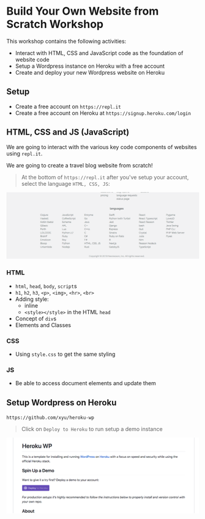 # Build Your Own Website from Scratch Workshop

This workshop contains the following activities:
* Interact with HTML, CSS and JavaScript code as the foundation of website code
* Setup a Wordpress instance on Heroku with a free account
* Create and deploy your new Wordpress website on Heroku

## Setup
* Create a free account on `https://repl.it`
* Create a free account on Heroku at `https://signup.heroku.com/login`

## HTML, CSS and JS (JavaScript)
We are going to interact with the various key code components of websites using `repl.it`. 

We are going to create a travel blog website from scratch!

> At the bottom of `https://repl.it` after you've setup your account, select the language `HTML, CSS, JS`:

![Repl Languages](images/repl_languages.png)


### HTML
* `html`, `head`, `body`, `script`s
* `h1`, `h2`, `h3`, `<p>`, `<img>`, `<hr>`, `<br>`
* Adding style:
  * inline
  * `<style></style>` in the HTML `head`
* Concept of `div`s
* Elements and Classes

### CSS

* Using `style.css` to get the same styling

### JS
* Be able to access document elements and update them


## Setup Wordpress on Heroku

`https://github.com/xyu/heroku-wp`

> Click on `Deploy to Heroku` to run setup a demo instance

![Heroku demo](images/heroku_demo.png)

